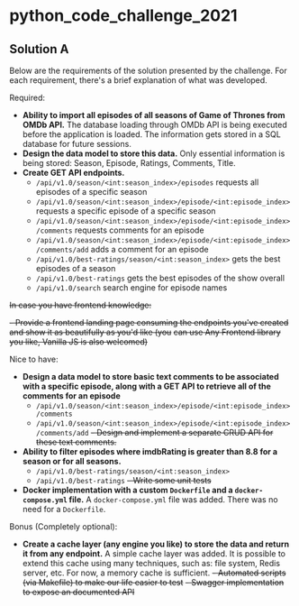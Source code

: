 
# python_code_challenge_2021
## Solution A

Below are the requirements of the solution presented by the challenge.
For each requirement, there's a brief explanation of what was developed.

Required:

 - **Ability to import all episodes of all seasons of Game of Thrones from OMDb API.** The database loading through OMDb API is being executed before the application is loaded. The information gets stored in a SQL database for future sessions.
 - **Design the data model to store this data.** Only essential information is being stored: Season, Episode, Ratings, Comments, Title.
 - **Create GET API endpoints.**
	 - `/api/v1.0/season/<int:season_index>/episodes` requests all episodes of a specific season
	 - `/api/v1.0/season/<int:season_index>/episode/<int:episode_index>` requests a specific episode of a specific season
	 - `/api/v1.0/season/<int:season_index>/episode/<int:episode_index>/comments` requests comments for an episode
	 - `/api/v1.0/season/<int:season_index>/episode/<int:episode_index>/comments/add` adds a comment for an episode
	 - `/api/v1.0/best-ratings/season/<int:season_index>` gets the best episodes of a season
	 - `/api/v1.0/best-ratings` gets the best episodes of the show overall
	 - `/api/v1.0/search` search engine for episode names

~~In case you have frontend knowledge:~~

~~- Provide a frontend landing page consuming the endpoints you've created and show it as beautifully as you'd like (you~~
  ~~can use Any Frontend library you like, Vanilla JS is also welcomed)~~

Nice to have:

- **Design a data model to store basic text comments to be associated with a specific episode, along with a GET API to   retrieve all of the comments for an episode** 	 
	- `/api/v1.0/season/<int:season_index>/episode/<int:episode_index>/comments` 
	- `/api/v1.0/season/<int:season_index>/episode/<int:episode_index>/comments/add`
~~- Design and implement a separate CRUD API for these text comments.~~
- **Ability to filter episodes where imdbRating is greater than 8.8 for a season or for all seasons.**
	 - `/api/v1.0/best-ratings/season/<int:season_index>`
	 - `/api/v1.0/best-ratings`
~~- Write some unit tests~~
- **Docker implementation with a custom `Dockerfile` and a `docker-compose.yml` file.** A `docker-compose.yml` file was added. There was no need for a `Dockerfile`.

Bonus (Completely optional):

- **Create a cache layer (any engine you like) to store the data and return it from any endpoint.** A simple cache layer was added. It is possible to extend this cache using many techniques, such as: file system, Redis server, etc. For now, a memory cache is sufficient.
~~- Automated scripts (via Makefile) to make our life easier to test~~
~~- Swagger implementation to expose an documented API~~

